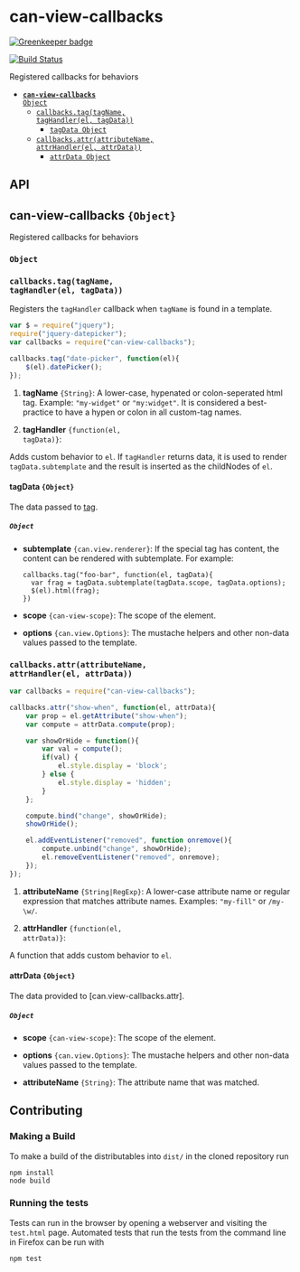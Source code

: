 # can-view-callbacks

[![Greenkeeper badge](https://badges.greenkeeper.io/canjs/can-view-callbacks.svg)](https://greenkeeper.io/)

[![Build Status](https://travis-ci.org/canjs/can-view-callbacks.png?branch=master)](https://travis-ci.org/canjs/can-view-callbacks)

Registered callbacks for behaviors


- <code>[__can-view-callbacks__ Object](#can-view-callbacks-object)</code>
  - <code>[callbacks.tag(tagName, tagHandler(el, tagData))](#callbackstagtagname-taghandlerel-tagdata)</code>
    - <code>[tagData Object](#tagdata-object)</code>
  - <code>[callbacks.attr(attributeName, attrHandler(el, attrData))](#callbacksattrattributename-attrhandlerel-attrdata)</code>
    - <code>[attrData Object](#attrdata-object)</code>

## API

## can-view-callbacks `{Object}`

Registered callbacks for behaviors 



### <code>Object</code>


### <code>callbacks.tag(tagName, tagHandler(el, tagData))</code>


Registers the `tagHandler` callback when `tagName` is found 
in a template. 

```js
var $ = require("jquery");
require("jquery-datepicker");
var callbacks = require("can-view-callbacks");

callbacks.tag("date-picker", function(el){
	$(el).datePicker();
});
```


1. __tagName__ <code>{String}</code>:
  A lower-case, hypenated or colon-seperated html 
  tag. Example: `"my-widget"` or `"my:widget"`.  It is considered a best-practice to 
  have a hypen or colon in all custom-tag names.
  
1. __tagHandler__ <code>{function(el, tagData)}</code>:
  
  
  Adds custom behavior to `el`.  If `tagHandler` returns data, it is used to 
  render `tagData.subtemplate` and the result is inserted as the childNodes of `el`.
  
#### tagData `{Object}`


The data passed to [tag](#callbackstagtagname-taghandlerel-tagdata).



##### <code>Object</code>

- __subtemplate__ <code>{can.view.renderer}</code>:
  If the special tag has content,
  the content can be rendered with subtemplate.  For example:
  
      callbacks.tag("foo-bar", function(el, tagData){
        var frag = tagData.subtemplate(tagData.scope, tagData.options);
        $(el).html(frag);
      })
      
- __scope__ <code>{can-view-scope}</code>:
  The scope of the element.  
  
- __options__ <code>{can.view.Options}</code>:
  The mustache helpers and other non-data values passed to the template.
  

### <code>callbacks.attr(attributeName, attrHandler(el, attrData))</code>


```js
var callbacks = require("can-view-callbacks");

callbacks.attr("show-when", function(el, attrData){
	var prop = el.getAttribute("show-when");
	var compute = attrData.compute(prop);

	var showOrHide = function(){
		var val = compute();
		if(val) {
			el.style.display = 'block';
		} else {
			el.style.display = 'hidden';
		}
	};

	compute.bind("change", showOrHide);
	showOrHide();

	el.addEventListener("removed", function onremove(){
		compute.unbind("change", showOrHide);
		el.removeEventListener("removed", onremove);
	});
});
```


1. __attributeName__ <code>{String|RegExp}</code>:
  A lower-case attribute name or regular expression
  that matches attribute names. Examples: `"my-fill"` or `/my-\w/`.  
  
1. __attrHandler__ <code>{function(el, attrData)}</code>:
  
  
  A function that adds custom behavior to `el`.  
  
#### attrData `{Object}`


The data provided to [can.view-callbacks.attr].



##### <code>Object</code>

- __scope__ <code>{can-view-scope}</code>:
  The scope of the element.
  
- __options__ <code>{can.view.Options}</code>:
  The mustache helpers and other non-data values passed to the template.
  
- __attributeName__ <code>{String}</code>:
  The attribute name that was matched.
  
## Contributing

### Making a Build

To make a build of the distributables into `dist/` in the cloned repository run

```
npm install
node build
```

### Running the tests

Tests can run in the browser by opening a webserver and visiting the `test.html` page.
Automated tests that run the tests from the command line in Firefox can be run with

```
npm test
```
